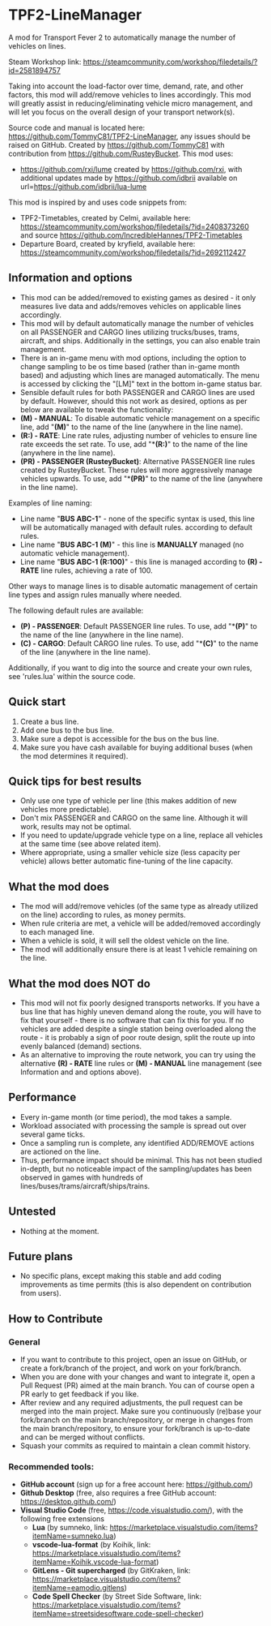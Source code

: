 # TPF2-LineManager

A mod for Transport Fever 2 to automatically manage the number of vehicles on lines.

Steam Workshop link: https://steamcommunity.com/workshop/filedetails/?id=2581894757

Taking into account the load-factor over time, demand, rate, and other factors, this mod will add/remove vehicles
to lines accordingly. This mod will greatly assist in reducing/eliminating vehicle micro management, and
will let you focus on the overall design of your transport network(s).

Source code and manual is located here: https://github.com/TommyC81/TPF2-LineManager, any issues should be raised on GitHub.
Created by https://github.com/TommyC81 with contribution from https://github.com/RusteyBucket.
This mod uses:
* https://github.com/rxi/lume created by https://github.com/rxi, with additional updates made by https://github.com/idbrii
  available on url=https://github.com/idbrii/lua-lume

This mod is inspired by and uses code snippets from:
* TPF2-Timetables, created by Celmi, available here: https://steamcommunity.com/workshop/filedetails/?id=2408373260
  and source https://github.com/IncredibleHannes/TPF2-Timetables
* Departure Board, created by kryfield, available here: https://steamcommunity.com/workshop/filedetails/?id=2692112427

## Information and options

* This mod can be added/removed to existing games as desired - it only measures live data and
  adds/removes vehicles on applicable lines accordingly.
* This mod will by default automatically manage the number of vehicles on all PASSENGER and CARGO lines utilizing
  trucks/buses, trams, aircraft, and ships. Additionally in the settings, you can also enable train management.
* There is an in-game menu with mod options, including the option to change sampling to be os time based (rather
  than in-game month based) and adjusting which lines are managed automatically. The menu is accessed by clicking the
  "[LM]" text in the bottom in-game status bar.
* Sensible default rules for both PASSENGER and CARGO lines are used by default. However, should this not work as desired,
  options as per below are available to tweak the functionality:
* **(M) - MANUAL**: To disable automatic vehicle management on a specific line, add "**(M)**" to the name of
  the line (anywhere in the line name).
* **(R:<number>) - RATE**: Line rate rules, adjusting number of vehicles to ensure line rate exceeds the set rate.
  To use, add "***(R:<number>)**" to the name of the line (anywhere in the line name).
* **(PR) - PASSENGER (RusteyBucket)**: Alternative PASSENGER line rules created by RusteyBucket. These rules will more
  aggressively manage vehicles upwards. To use, add "***(PR)**" to the name of the line (anywhere in the line name).

Examples of line naming:
* Line name "**BUS ABC-1**" - none of the specific syntax is used, this line will be automatically managed with default rules.
  according to default rules.
* Line name "**BUS ABC-1 (M)**" - this line is **MANUALLY** managed (no automatic vehicle management).
* Line name "**BUS ABC-1 (R:100)**" - this line is managed according to **(R) - RATE** line rules, achieving a rate of 100.

Other ways to manage lines is to disable automatic management of certain line types and assign rules manually where needed.

The following default rules are available:
* **(P) - PASSENGER**: Default PASSENGER line rules. To use, add "***(P)**" to the name of the line (anywhere in the line name).
* **(C) - CARGO**: Default CARGO line rules. To use, add "***(C)**" to the name of the line (anywhere in the line name).

Additionally, if you want to dig into the source and create your own rules, see 'rules.lua' within the source code.

## Quick start

1. Create a bus line.
2. Add one bus to the bus line.
3. Make sure a depot is accessible for the bus on the bus line.
4. Make sure you have cash available for buying additional buses (when the mod determines it required).

## Quick tips for best results

* Only use one type of vehicle per line (this makes addition of new vehicles more predictable).
* Don't mix PASSENGER and CARGO on the same line. Although it will work, results may not be optimal.
* If you need to update/upgrade vehicle type on a line, replace all vehicles at the same time (see above
  related item).
* Where appropriate, using a smaller vehicle size (less capacity per vehicle) allows better automatic
  fine-tuning of the line capacity.

## What the mod does

* The mod will add/remove vehicles (of the same type as already utilized on the line) according to rules, as money permits.
* When rule criteria are met, a vehicle will be added/removed accordingly to each managed line.
* When a vehicle is sold, it will sell the oldest vehicle on the line.
* The mod will additionally ensure there is at least 1 vehicle remaining on the line.

## What the mod does NOT do

* This mod will not fix poorly designed transports networks. If you have a bus line that has highly uneven demand
  along the route, you will have to fix that yourself - there is no software that can fix this for you. If no vehicles
  are added despite a single station being overloaded along the route - it is probably a sign of poor route design,
  split the route up into evenly balanced (demand) sections.
* As an alternative to improving the route network, you can try using the alternative **(R) - RATE** line rules
  or **(M) - MANUAL** line management (see Information and and options above).

## Performance

* Every in-game month (or time period), the mod takes a sample.
* Workload associated with processing the sample is spread out over several game ticks.
* Once a sampling run is complete, any identified ADD/REMOVE actions are actioned on the line.
* Thus, performance impact should be minimal. This has not been studied in-depth, but no noticeable impact of the
  sampling/updates has been observed in games with hundreds of lines/buses/trams/aircraft/ships/trains.

## Untested

* Nothing at the moment.

## Future plans

* No specific plans, except making this stable and add coding improvements as time permits
  (this is also dependent on contribution from users).

## How to Contribute

### General

* If you want to contribute to this project, open an issue on GitHub, or create a fork/branch of the project, and work on
  your fork/branch.
* When you are done with your changes and want to integrate it, open a Pull Request (PR) aimed at the main branch. You can
  of course open a PR early to get feedback if you like.
* After review and any required adjustments, the pull request can be merged into the main project. Make sure you
  continuously (re)base your fork/branch on the main branch/repository, or merge in changes from the main
  branch/repository, to ensure your fork/branch is up-to-date and can be merged without conflicts.
* Squash your commits as required to maintain a clean commit history.

### Recommended tools:

* **GitHub account** (sign up for a free account here: https://github.com/)
* **Github Desktop** (free, also requires a free GitHub account: https://desktop.github.com/)
* **Visual Studio Code** (free, https://code.visualstudio.com/), with the following free extensions
    * **Lua** (by sumneko, link: https://marketplace.visualstudio.com/items?itemName=sumneko.lua)
    * **vscode-lua-format** (by Koihik, link: https://marketplace.visualstudio.com/items?itemName=Koihik.vscode-lua-format)
    * **GitLens - Git supercharged** (by GitKraken, link: https://marketplace.visualstudio.com/items?itemName=eamodio.gitlens)
    * **Code Spell Checker** (by Street Side Software, link: https://marketplace.visualstudio.com/items?itemName=streetsidesoftware.code-spell-checker)
